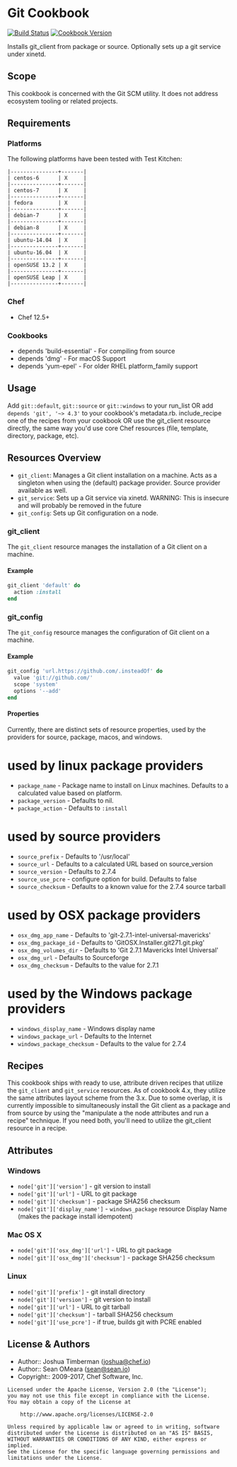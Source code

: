 # Git Cookbook

[![Build Status](https://travis-ci.org/chef-cookbooks/git.svg?branch=master)](https://travis-ci.org/chef-cookbooks/git) [![Cookbook Version](https://img.shields.io/cookbook/v/git.svg)](https://supermarket.chef.io/cookbooks/git)

Installs git_client from package or source. Optionally sets up a git service under xinetd.

## Scope

This cookbook is concerned with the Git SCM utility. It does not address ecosystem tooling or related projects.

## Requirements

### Platforms

The following platforms have been tested with Test Kitchen:

```
|---------------+-------|
| centos-6      | X     |
|---------------+-------|
| centos-7      | X     |
|---------------+-------|
| fedora        | X     |
|---------------+-------|
| debian-7      | X     |
|---------------+-------|
| debian-8      | X     |
|---------------+-------|
| ubuntu-14.04  | X     |
|---------------+-------|
| ubuntu-16.04  | X     |
|---------------+-------|
| openSUSE 13.2 | X     |
|---------------+-------|
| openSUSE Leap | X     |
|---------------+-------|
```

### Chef

- Chef 12.5+

### Cookbooks

- depends 'build-essential' - For compiling from source
- depends 'dmg' - For macOS Support
- depends 'yum-epel' - For older RHEL platform_family support

## Usage

Add `git::default`, `git::source` or `git::windows` to your run_list OR add `depends 'git', '~> 4.3'` to your cookbook's metadata.rb. include_recipe one of the recipes from your cookbook OR use the git_client resource directly, the same way you'd use core Chef resources (file, template, directory, package, etc).

## Resources Overview

- `git_client`: Manages a Git client installation on a machine. Acts as a singleton when using the (default) package provider. Source provider available as well.
- `git_service`: Sets up a Git service via xinetd. WARNING: This is insecure and will probably be removed in the future
- `git_config`: Sets up Git configuration on a node.

### git_client

The `git_client` resource manages the installation of a Git client on a machine.

#### Example

```ruby
git_client 'default' do
  action :install
end
```

### git_config

The `git_config` resource manages the configuration of Git client on a machine.

#### Example

```ruby
git_config 'url.https://github.com/.insteadOf' do
  value 'git://github.com/'
  scope 'system'
  options '--add'
end
```

#### Properties

Currently, there are distinct sets of resource properties, used by the providers for source, package, macos, and windows.

# used by linux package providers

- `package_name` - Package name to install on Linux machines. Defaults to a calculated value based on platform.
- `package_version` - Defaults to nil.
- `package_action` - Defaults to `:install`

# used by source providers

- `source_prefix` - Defaults to '/usr/local'
- `source_url` - Defaults to a calculated URL based on source_version
- `source_version` - Defaults to 2.7.4
- `source_use_pcre` - configure option for build. Defaults to false
- `source_checksum` - Defaults to a known value for the 2.7.4 source tarball

# used by OSX package providers

- `osx_dmg_app_name` - Defaults to 'git-2.7.1-intel-universal-mavericks'
- `osx_dmg_package_id` - Defaults to 'GitOSX.Installer.git271.git.pkg'
- `osx_dmg_volumes_dir` - Defaults to 'Git 2.7.1 Mavericks Intel Universal'
- `osx_dmg_url` - Defaults to Sourceforge
- `osx_dmg_checksum` - Defaults to the value for 2.7.1

# used by the Windows package providers

- `windows_display_name` - Windows display name
- `windows_package_url` - Defaults to the Internet
- `windows_package_checksum` - Defaults to the value for 2.7.4

## Recipes

This cookbook ships with ready to use, attribute driven recipes that utilize the `git_client` and `git_service` resources. As of cookbook 4.x, they utilize the same attributes layout scheme from the 3.x. Due to some overlap, it is currently impossible to simultaneously install the Git client as a package and from source by using the "manipulate a the node attributes and run a recipe" technique. If you need both, you'll need to utilize the git_client resource in a recipe.

## Attributes

### Windows

- `node['git']['version']` - git version to install
- `node['git']['url']` - URL to git package
- `node['git']['checksum']` - package SHA256 checksum
- `node['git']['display_name']` - `windows_package` resource Display Name (makes the package install idempotent)

### Mac OS X

- `node['git']['osx_dmg']['url']` - URL to git package
- `node['git']['osx_dmg']['checksum']` - package SHA256 checksum

### Linux

- `node['git']['prefix']` - git install directory
- `node['git']['version']` - git version to install
- `node['git']['url']` - URL to git tarball
- `node['git']['checksum']` - tarball SHA256 checksum
- `node['git']['use_pcre']` - if true, builds git with PCRE enabled

## License & Authors

- Author:: Joshua Timberman ([joshua@chef.io](mailto:joshua@chef.io))
- Author:: Sean OMeara ([sean@sean.io](mailto:sean@sean.io))
- Copyright:: 2009-2017, Chef Software, Inc.

```
Licensed under the Apache License, Version 2.0 (the "License");
you may not use this file except in compliance with the License.
You may obtain a copy of the License at

    http://www.apache.org/licenses/LICENSE-2.0

Unless required by applicable law or agreed to in writing, software
distributed under the License is distributed on an "AS IS" BASIS,
WITHOUT WARRANTIES OR CONDITIONS OF ANY KIND, either express or implied.
See the License for the specific language governing permissions and
limitations under the License.
```
